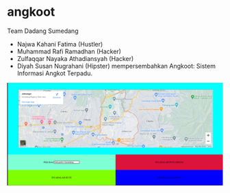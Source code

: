 # angkoot
Team Dadang Sumedang
- Najwa Kahani Fatima (Hustler)
- Muhammad Rafi Ramadhan (Hacker)
- Zulfaqqar Nayaka Athadiansyah (Hacker)
- Diyah Susan Nugrahani (Hipster)
mempersembahkan Angkoot: Sistem Informasi Angkot Terpadu.

![Screenshot perkembangan terbaru tampilan website](ss.png)
